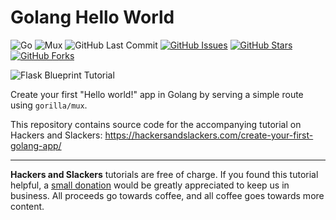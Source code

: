 # Golang Hello World

![Go](https://img.shields.io/badge/Go-1.14-blue.svg?logo=go&longCache=true&logoColor=white&style=flat-square&colorA=4c566a&colorB=5e81ac)
![Mux](https://img.shields.io/badge/Mux-1.7.4-blue.svg?logo=go&longCache=true&logoColor=white&style=flat-square&colorA=4c566a&colorB=5e81ac)
![GitHub Last Commit](https://img.shields.io/github/last-commit/google/skia.svg?style=flat-square&colorA=4c566a&colorB=a3be8c)
[![GitHub Issues](https://img.shields.io/github/issues/hackersandslackers/golang-helloworld.svg?style=flat-square&colorA=4c566a&colorB=ebcb8b)](https://github.com/hackersandslackers/golang-helloworld/issues)
[![GitHub Stars](https://img.shields.io/github/stars/hackersandslackers/golang-helloworld.svg?style=flat-square&colorB=ebcb8b&colorA=4c566a)](https://github.com/hackersandslackers/golang-helloworld/stargazers)
[![GitHub Forks](https://img.shields.io/github/forks/hackersandslackers/golang-helloworld.svg?style=flat-square&colorA=4c566a&colorB=ebcb8b)](https://github.com/hackersandslackers/golang-helloworld/network)

![Flask Blueprint Tutorial](https://github.com/hackersandslackers/golang-helloworld/blob/master/.github/golang-gettingstarted@2x.jpg?raw=true)

Create your first "Hello world!" app in Golang by serving a simple route using `gorilla/mux`.

This repository contains source code for the accompanying tutorial on Hackers and Slackers: https://hackersandslackers.com/create-your-first-golang-app/

-----

**Hackers and Slackers** tutorials are free of charge. If you found this tutorial helpful, a [small donation](https://www.buymeacoffee.com/hackersslackers) would be greatly appreciated to keep us in business. All proceeds go towards coffee, and all coffee goes towards more content.
